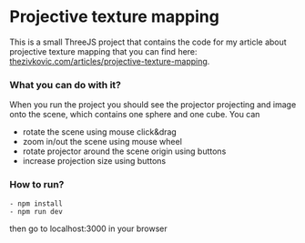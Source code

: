 # Projective texture mapping

This is a small ThreeJS project that contains the code for my article about
projective texture mapping that you can find here: [thezivkovic.com/articles/projective-texture-mapping](http://www.thezivkovic.com/articles/projective-texture-mapping).

### What you can do with it?

When you run the project you should see the projector projecting and image onto the scene, which 
contains one sphere and one cube. You can
- rotate the scene using mouse click&drag
- zoom in/out the scene using mouse wheel
- rotate projector around the scene origin using buttons
- increase projection size using buttons


### How to run?
```
- npm install
- npm run dev
```

then go to localhost:3000 in your browser
